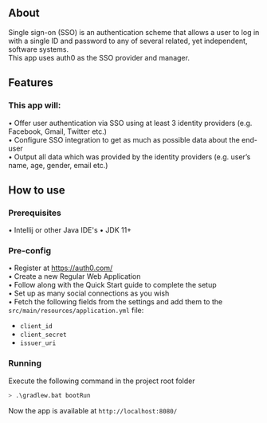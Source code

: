 ## About
Single sign-on (SSO) is an authentication scheme that allows a user to log
in with a single ID and password to any of several related, yet independent, 
software systems.  
This app uses auth0 as the SSO provider and manager.

## Features
### This app will:
• Offer user authentication via SSO using at least 3 identity providers (e.g. Facebook,
Gmail, Twitter etc.)  
• Configure SSO integration to get as much as possible data about the end-user  
• Output all data which was provided by the identity providers (e.g. user’s name, age,
gender, email etc.)

## How to use
### Prerequisites
• Intellij or other Java IDE's
• JDK 11+

### Pre-config
• Register at https://auth0.com/  
• Create a new Regular Web Application  
• Follow along with the Quick Start guide to complete the setup  
• Set up as many social connections as you wish  
• Fetch the following fields from the settings and add them to
the `src/main/resources/application.yml` file:  
* `client_id`
* `client_secret`
* `issuer_uri`

### Running
Execute the following command in the project root folder
```bash
> .\gradlew.bat bootRun
```

Now the app is available at `http://localhost:8080/`
